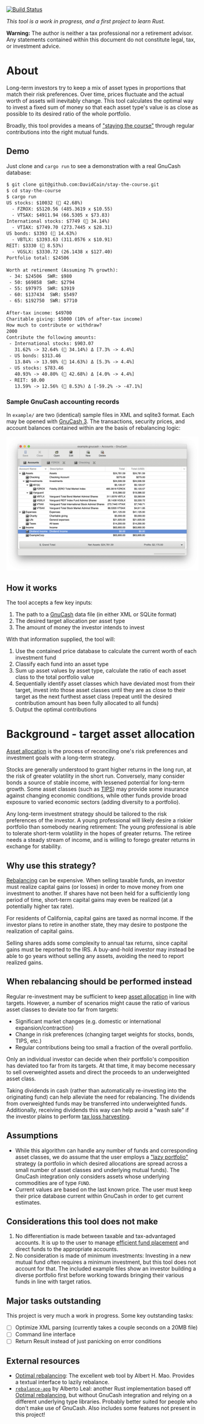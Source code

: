 [![Build Status](https://api.travis-ci.com/DavidCain/stay-the-course.svg?branch=master)](https://travis-ci.com/DavidCain/stay-the-course/)


_This tool is a work in progress, and a first project to learn Rust._

**Warning:** The author is neither a tax professional nor a retirement advisor.
Any statements contained within this document do not constitute legal, tax, or
investment advice.


# About
Long-term investors try to keep a mix of asset types in proportions that match
their risk preferences. Over time, prices fluctuate and the actual worth of
assets will inevitably change. This tool calculates the optimal way to invest a
fixed sum of money so that each asset type's value is as close as possible to
its desired ratio of the whole portfolio.

Broadly, this tool provides a means of ["staying the course"][stay_the_course]
through regular contributions into the right mutual funds.

## Demo
Just clone and `cargo run` to see a demonstration with a real GnuCash database:

```
$ git clone git@github.com:DavidCain/stay-the-course.git
$ cd stay-the-course
$ cargo run
US stocks: $10032 (🎯 42.68%)
  - FZROX: $5120.56 (485.3619 x $10.55)
  - VTSAX: $4911.94 (66.5305 x $73.83)
International stocks: $7749 (🎯 34.14%)
  - VTIAX: $7749.70 (273.7445 x $28.31)
US bonds: $3393 (🎯 14.63%)
  - VBTLX: $3393.63 (311.0576 x $10.91)
REIT: $3330 (🎯 8.53%)
  - VGSLX: $3330.72 (26.1438 x $127.40)
Portfolio total: $24506

Worth at retirement (Assuming 7% growth):
 - 34: $24506  SWR: $980
 - 50: $69858  SWR: $2794
 - 55: $97975  SWR: $3919
 - 60: $137434  SWR: $5497
 - 65: $192750  SWR: $7710

After-tax income: $49700
Charitable giving: $5000 (10% of after-tax income)
How much to contribute or withdraw?
2000
Contribute the following amounts:
 - International stocks: $903.07
   31.62% -> 32.64% (🎯 34.14%) Δ [7.3% -> 4.4%]
 - US bonds: $313.46
   13.84% -> 13.98% (🎯 14.63%) Δ [5.3% -> 4.4%]
 - US stocks: $783.46
   40.93% -> 40.80% (🎯 42.68%) Δ [4.0% -> 4.4%]
 - REIT: $0.00
   13.59% -> 12.56% (🎯 8.53%) Δ [-59.2% -> -47.1%]
```

### Sample GnuCash accounting records

In `example/` are two (identical) sample files in XML and sqlite3 format. Each
may be opened with [GnuCash 3][gnucash]. The transactions, security prices, and
account balances contained within are the basis of rebalancing logic:

![GnuCash user interface for included sample files][img-gnucash-interface]

## How it works
The tool accepts a few key inputs:

1. The path to a [GnuCash][gnucash] data file (in either XML or SQLite format)
2. The desired target allocation per asset type
3. The amount of money the investor intends to invest

With that information supplied, the tool will:

1. Use the contained price database to calculate the current worth of each investment fund
2. Classify each fund into an asset type
3. Sum up asset values by asset type, calculate the ratio of each asset class
   to the total portfolio value
4. Sequentially identify asset classes which have deviated most from their
   target, invest into those asset classes until they are as close to their
   target as the next furthest asset class (repeat until the desired
   contribution amount has been fully allocated to all funds)
5. Output the optimal contributions


# Background - target asset allocation
[Asset allocation][asset_allocation] is the process of reconciling one's risk
preferences and investment goals with a long-term strategy.

Stocks are generally understood to grant higher returns in the long run, at the
risk of greater volatility in the short run. Conversely, many consider bonds a
source of stable income, with lessened potential for long-term growth. Some
asset classes (such as [TIPS][TIPS]) may provide some insurance against changing
economic conditions, while other funds provide broad exposure to varied
economic sectors (adding diversity to a portfolio).

Any long-term investment strategy should be tailored to the risk preferences
of the investor. A young professional will likely desire a riskier portfolio
than somebody nearing retirement: The young professional is able to tolerate
short-term volatility in the hopes of greater returns. The retiree needs a
steady stream of income, and is willing to forego greater returns in exchange
for stability.

## Why use this strategy?
[Rebalancing][rebalancing] can be expensive. When selling taxable funds, an
investor must realize capital gains (or losses) in order to move money from one
investment to another. If shares have not been held for a sufficiently long
period of time, short-term capital gains may even be realized (at a potentially
higher tax rate).

For residents of California, capital gains are taxed as normal income. If the
investor plans to retire in another state, they may desire to postpone the
realization of capital gains.

Selling shares adds some complexity to annual tax returns, since capital gains
must be reported to the IRS. A buy-and-hold investor may instead be able to go
years without selling any assets, avoiding the need to report realized gains.


## When rebalancing should be performed instead
Regular re-investment may be sufficient to keep [asset allocation][asset_allocation]
in line with targets. However, a number of scenarios might cause the ratio of
various asset classes to deviate too far from targets:

- Significant market changes (e.g. domestic or international expansion/contraction)
- Change in risk preferences (changing target weights for stocks, bonds, TIPS, etc.)
- Regular contributions being too small a fraction of the overall portfolio.

Only an individual investor can decide when their portfolio's composition has
deviated too far from its targets. At that time, it may become necessary to sell
overweighted assets and direct the proceeds to an underweighted asset class.

Taking dividends in cash (rather than automatically re-investing into the
originating fund) can help alleviate the need for rebalancing. The dividends
from overweighted funds may be transferred into underweighted funds.
Additionally, receiving dividends this way can help avoid a "wash sale" if the
investor plains to perform [tax loss harvesting][tax_loss_harvesting].


## Assumptions
- While this algorithm can handle any number of funds and corresponding asset classes,
  we do assume that the user employs a ["lazy portfolio"][lazy_portfolio]
  strategy (a portfolio in which desired allocations are spread across a small
  number of asset classes and underlying mutual funds). The GnuCash integration
  only considers assets whose underlying commodities are of type `FUND`.
- Current values are based on the last known price. The user must keep their
  price database current within GnuCash in order to get current estimates.

## Considerations this tool does not make
1. No differentiation is made between taxable and tax-advantaged accounts. It is up
   to the user to manage [efficient fund placement][tax_efficient_placement] and direct
   funds to the appropriate accounts.
2. No consideration is made of minimum investments: Investing in a new mutual fund often
   requires a minimum investment, but this tool does not account for that. The included
   example files show an investor building a diverse portfolio first before
   working towards bringing their various funds in line with target ratios.

## Major tasks outstanding
This project is very much a work in progress. Some key outstanding tasks:

- [ ] Optimize XML parsing (currently takes a couple seconds on a 20MB file)
- [ ] Command line interface
- [ ] Return Result instead of just panicking on error conditions

## External resources
- [Optimal rebalancing][optimal_rebalancing]: The excellent web tool by Albert
  H. Mao. Provides a textual interface to lazily rebalance.
- [`rebalance-app`][rebalance-app] by Alberto Leal: another Rust implementation
  based off [Optimal rebalancing][optimal_rebalancing], but without GnuCash
  integration and relying on a different underlying type libraries. Probably better
  suited for people who don't make use of GnuCash. Also includes some features not
  present in this project!



[gnucash]: https://www.gnucash.org/
[optimal_rebalancing]: http://optimalrebalancing.tk
[rebalance-app]: https://github.com/dashed/rebalance-app

[TIPS]: https://en.wikipedia.org/wiki/United_States_Treasury_security#TIPS

[asset_allocation]: https://www.bogleheads.org/wiki/Asset_allocation
[rebalancing]: https://www.bogleheads.org/wiki/Rebalancing
[stay_the_course]: https://www.bogleheads.org/blog/bogleheads-principles-stay-the-course/
[lazy_portfolio]: https://www.bogleheads.org/wiki/Lazy_portfolios#Three_fund_lazy_portfolios
[tax_loss_harvesting]: https://www.bogleheads.org/wiki/Tax_loss_harvesting
[tax_efficient_placement]: https://www.bogleheads.org/wiki/Tax-efficient_fund_placement


[img-gnucash-interface]: https://github.com/DavidCain/stay-the-course/blob/master/images/gnucash_interface.png
